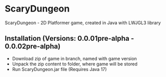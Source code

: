 # ScaryDungeon
ScaryDungeon - 2D Platformer game, created in Java with LWJGL3 library

## Installation (Versions: 0.0.01pre-alpha - 0.0.02pre-alpha)
  - Download zip of game in branch, named with game version
  - Unpack the zip content to folder, where game will be stored
  - Run ScaryDungeon.jar file (Requires Java 17)
